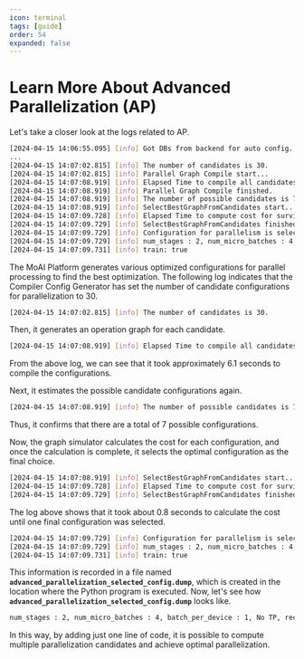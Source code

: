 ```yaml
---
icon: terminal
tags: [guide]
order: 54
expanded: false
---
```


# Learn More About Advanced Parallelization (AP)

Let's take a closer look at the logs related to AP.

```bash
[2024-04-15 14:06:55.095] [info] Got DBs from backend for auto config.
...
[2024-04-15 14:07:02.815] [info] The number of candidates is 30.
[2024-04-15 14:07:02.815] [info] Parallel Graph Compile start...
[2024-04-15 14:07:08.919] [info] Elapsed Time to compile all candidates = 6103 [ms]
[2024-04-15 14:07:08.919] [info] Parallel Graph Compile finished.
[2024-04-15 14:07:08.919] [info] The number of possible candidates is 7.
[2024-04-15 14:07:08.919] [info] SelectBestGraphFromCandidates start...
[2024-04-15 14:07:09.728] [info] Elapsed Time to compute cost for survived candidates = 808 [ms]
[2024-04-15 14:07:09.729] [info] SelectBestGraphFromCandidates finished.
[2024-04-15 14:07:09.729] [info] Configuration for parallelism is selected.
[2024-04-15 14:07:09.729] [info] num_stages : 2, num_micro_batches : 4, batch_per_device : 1, No TP, recomputation : 0, distribute_param : true, distribute_low_prec_param : false
[2024-04-15 14:07:09.731] [info] train: true
```

The MoAI Platform generates various optimized configurations for parallel processing to find the best optimization. The following log indicates that the Compiler Config Generator has set the number of candidate configurations for parallelization to 30.

```bash
[2024-04-15 14:07:02.815] [info] The number of candidates is 30.
```

Then, it generates an operation graph for each candidate.

```bash
[2024-04-15 14:07:08.919] [info] Elapsed Time to compile all candidates = 6103 [ms]
```

From the above log, we can see that it took approximately 6.1 seconds to compile the configurations.

Next, it estimates the possible candidate configurations again.

```bash
[2024-04-15 14:07:08.919] [info] The number of possible candidates is 7.
```

Thus, it confirms that there are a total of 7 possible configurations.

Now, the graph simulator calculates the cost for each configuration, and once the calculation is complete, it selects the optimal configuration as the final choice.

```bash
[2024-04-15 14:07:08.919] [info] SelectBestGraphFromCandidates start...
[2024-04-15 14:07:09.728] [info] Elapsed Time to compute cost for survived candidates = 808 [ms]
[2024-04-15 14:07:09.729] [info] SelectBestGraphFromCandidates finished.
```

The log above shows that it took about 0.8 seconds to calculate the cost until one final configuration was selected.

```bash
[2024-04-15 14:07:09.729] [info] Configuration for parallelism is selected.
[2024-04-15 14:07:09.729] [info] num_stages : 2, num_micro_batches : 4, batch_per_device : 1, No TP, recomputation : 0, distribute_param : true, distribute_low_prec_param : false
[2024-04-15 14:07:09.731] [info] train: true
```

This information is recorded in a file named **`advanced_parallelization_selected_config.dump`**, which is created in the location where the Python program is executed. Now, let's see how **`advanced_parallelization_selected_config.dump`** looks like.

```bash
num_stages : 2, num_micro_batches : 4, batch_per_device : 1, No TP, recomputation : 0, distribute_param : true, distribute_low_prec_param : false
```

In this way, by adding just one line of code, it is possible to compute multiple parallelization candidates and achieve optimal parallelization.